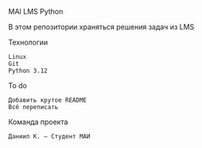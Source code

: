 MAI LMS Python

В этом репозитории храняться решения задач из LMS

Технологии

    Linux
    Git
    Python 3.12
    

To do

    Добавить крутое README
    Всё переписать
    

Команда проекта

    Даниил К. — Студент МАИ

